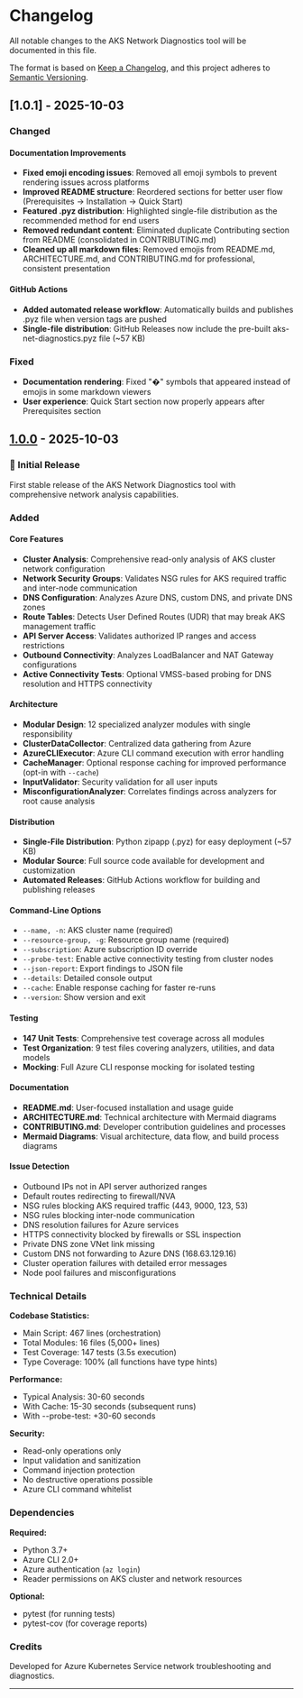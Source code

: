 # Changelog

All notable changes to the AKS Network Diagnostics tool will be documented in this file.

The format is based on [Keep a Changelog](https://keepachangelog.com/en/1.0.0/),
and this project adheres to [Semantic Versioning](https://semver.org/spec/v2.0.0.html).

## [1.0.1] - 2025-10-03

### Changed

#### Documentation Improvements
- **Fixed emoji encoding issues**: Removed all emoji symbols to prevent rendering issues across platforms
- **Improved README structure**: Reordered sections for better user flow (Prerequisites → Installation → Quick Start)
- **Featured .pyz distribution**: Highlighted single-file distribution as the recommended method for end users
- **Removed redundant content**: Eliminated duplicate Contributing section from README (consolidated in CONTRIBUTING.md)
- **Cleaned up all markdown files**: Removed emojis from README.md, ARCHITECTURE.md, and CONTRIBUTING.md for professional, consistent presentation

#### GitHub Actions
- **Added automated release workflow**: Automatically builds and publishes .pyz file when version tags are pushed
- **Single-file distribution**: GitHub Releases now include the pre-built aks-net-diagnostics.pyz file (~57 KB)

### Fixed
- **Documentation rendering**: Fixed "�" symbols that appeared instead of emojis in some markdown viewers
- **User experience**: Quick Start section now properly appears after Prerequisites section

## [1.0.0] - 2025-10-03

### 🎉 Initial Release

First stable release of the AKS Network Diagnostics tool with comprehensive network analysis capabilities.

### Added

#### Core Features
- **Cluster Analysis**: Comprehensive read-only analysis of AKS cluster network configuration
- **Network Security Groups**: Validates NSG rules for AKS required traffic and inter-node communication
- **DNS Configuration**: Analyzes Azure DNS, custom DNS, and private DNS zones
- **Route Tables**: Detects User Defined Routes (UDR) that may break AKS management traffic
- **API Server Access**: Validates authorized IP ranges and access restrictions
- **Outbound Connectivity**: Analyzes LoadBalancer and NAT Gateway configurations
- **Active Connectivity Tests**: Optional VMSS-based probing for DNS resolution and HTTPS connectivity

#### Architecture
- **Modular Design**: 12 specialized analyzer modules with single responsibility
- **ClusterDataCollector**: Centralized data gathering from Azure
- **AzureCLIExecutor**: Azure CLI command execution with error handling
- **CacheManager**: Optional response caching for improved performance (opt-in with `--cache`)
- **InputValidator**: Security validation for all user inputs
- **MisconfigurationAnalyzer**: Correlates findings across analyzers for root cause analysis

#### Distribution
- **Single-File Distribution**: Python zipapp (.pyz) for easy deployment (~57 KB)
- **Modular Source**: Full source code available for development and customization
- **Automated Releases**: GitHub Actions workflow for building and publishing releases

#### Command-Line Options
- `--name, -n`: AKS cluster name (required)
- `--resource-group, -g`: Resource group name (required)
- `--subscription`: Azure subscription ID override
- `--probe-test`: Enable active connectivity testing from cluster nodes
- `--json-report`: Export findings to JSON file
- `--details`: Detailed console output
- `--cache`: Enable response caching for faster re-runs
- `--version`: Show version and exit

#### Testing
- **147 Unit Tests**: Comprehensive test coverage across all modules
- **Test Organization**: 9 test files covering analyzers, utilities, and data models
- **Mocking**: Full Azure CLI response mocking for isolated testing

#### Documentation
- **README.md**: User-focused installation and usage guide
- **ARCHITECTURE.md**: Technical architecture with Mermaid diagrams
- **CONTRIBUTING.md**: Developer contribution guidelines and processes
- **Mermaid Diagrams**: Visual architecture, data flow, and build process diagrams

#### Issue Detection
- Outbound IPs not in API server authorized ranges
- Default routes redirecting to firewall/NVA
- NSG rules blocking AKS required traffic (443, 9000, 123, 53)
- NSG rules blocking inter-node communication
- DNS resolution failures for Azure services
- HTTPS connectivity blocked by firewalls or SSL inspection
- Private DNS zone VNet link missing
- Custom DNS not forwarding to Azure DNS (168.63.129.16)
- Cluster operation failures with detailed error messages
- Node pool failures and misconfigurations

### Technical Details

**Codebase Statistics:**
- Main Script: 467 lines (orchestration)
- Total Modules: 16 files (5,000+ lines)
- Test Coverage: 147 tests (3.5s execution)
- Type Coverage: 100% (all functions have type hints)

**Performance:**
- Typical Analysis: 30-60 seconds
- With Cache: 15-30 seconds (subsequent runs)
- With --probe-test: +30-60 seconds

**Security:**
- Read-only operations only
- Input validation and sanitization
- Command injection protection
- No destructive operations possible
- Azure CLI command whitelist

### Dependencies

**Required:**
- Python 3.7+
- Azure CLI 2.0+
- Azure authentication (`az login`)
- Reader permissions on AKS cluster and network resources

**Optional:**
- pytest (for running tests)
- pytest-cov (for coverage reports)

### Credits

Developed for Azure Kubernetes Service network troubleshooting and diagnostics.

---

[1.0.0]: https://github.com/sturrent/aks-net-diagnostics/releases/tag/v1.0.0
